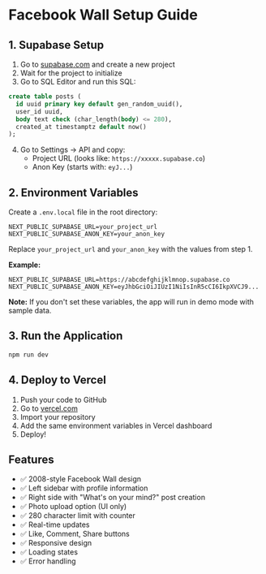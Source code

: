 # Facebook Wall Setup Guide

## 1. Supabase Setup

1. Go to [supabase.com](https://supabase.com/) and create a new project
2. Wait for the project to initialize
3. Go to SQL Editor and run this SQL:

```sql
create table posts (
  id uuid primary key default gen_random_uuid(),
  user_id uuid,
  body text check (char_length(body) <= 280),
  created_at timestamptz default now()
);
```

4. Go to Settings → API and copy:
   - Project URL (looks like: `https://xxxxx.supabase.co`)
   - Anon Key (starts with: `eyJ...`)

## 2. Environment Variables

Create a `.env.local` file in the root directory:

```
NEXT_PUBLIC_SUPABASE_URL=your_project_url
NEXT_PUBLIC_SUPABASE_ANON_KEY=your_anon_key
```

Replace `your_project_url` and `your_anon_key` with the values from step 1.

**Example:**
```
NEXT_PUBLIC_SUPABASE_URL=https://abcdefghijklmnop.supabase.co
NEXT_PUBLIC_SUPABASE_ANON_KEY=eyJhbGciOiJIUzI1NiIsInR5cCI6IkpXVCJ9...
```

**Note:** If you don't set these variables, the app will run in demo mode with sample data.

## 3. Run the Application

```bash
npm run dev
```

## 4. Deploy to Vercel

1. Push your code to GitHub
2. Go to [vercel.com](https://vercel.com/)
3. Import your repository
4. Add the same environment variables in Vercel dashboard
5. Deploy!

## Features

- ✅ 2008-style Facebook Wall design
- ✅ Left sidebar with profile information
- ✅ Right side with "What's on your mind?" post creation
- ✅ Photo upload option (UI only)
- ✅ 280 character limit with counter
- ✅ Real-time updates
- ✅ Like, Comment, Share buttons
- ✅ Responsive design
- ✅ Loading states
- ✅ Error handling 